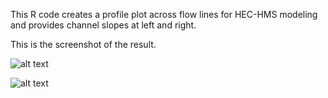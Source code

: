 This R code creates a profile plot across flow lines for HEC-HMS modeling and provides channel slopes at left and right.

This is the screenshot of the result.

![alt text](https://github.com/sulochandhungel/Data-Analysis-using-R/Hydrology/TerrainPlot/PlotTerrainResult.jpg?raw=true)


![alt text](http://url/to/img.png)
